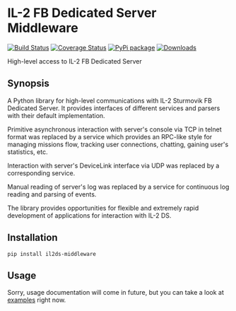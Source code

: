 IL-2 FB Dedicated Server Middleware
===================================

[![Build Status](https://travis-ci.org/IL2HorusTeam/il2ds-middleware.png)](https://travis-ci.org/IL2HorusTeam/il2ds-middleware)
[![Coverage Status](https://coveralls.io/repos/IL2HorusTeam/il2ds-middleware/badge.png)](https://coveralls.io/r/IL2HorusTeam/il2ds-middleware)
[![PyPi package](https://badge.fury.io/py/il2ds-middleware.png)](http://badge.fury.io/py/il2ds-middleware/)
[![Downloads](https://pypip.in/d/il2ds-middleware/badge.png)](https://crate.io/packages/il2ds-middleware/)

High-level access to IL-2 FB Dedicated Server

Synopsis
--------

A Python library for high-level communications with IL-2 Sturmovik FB Dedicated  Server. It provides interfaces of different services and parsers with their default implementation.

Primitive asynchronous interaction with server's console via TCP in telnet format was replaced by a service which provides an RPC-like style for managing missions flow, tracking user connections, chatting, gaining user's statistics, etc.

Interaction with server's DeviceLink interface via UDP was replaced by a corresponding service.

Manual reading of server's log was replaced by a service for continuous log reading and parsing of events.

The library provides opportunities for flexible and extremely rapid development of applications for interaction with IL-2 DS.


Installation
------------

    pip install il2ds-middleware

Usage
-----

Sorry, usage documentation will come in future, but you can take a look at [examples](./examples) right now.
